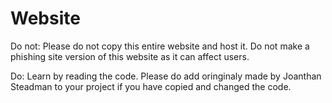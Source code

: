 # Website
Do not:
Please do not copy this entire website and host it.
Do not make a phishing site version of this website as it can affect users.

Do:
Learn by reading the code.
Please do add oringinaly made by Joanthan Steadman to your project if you have copied and changed the code.
